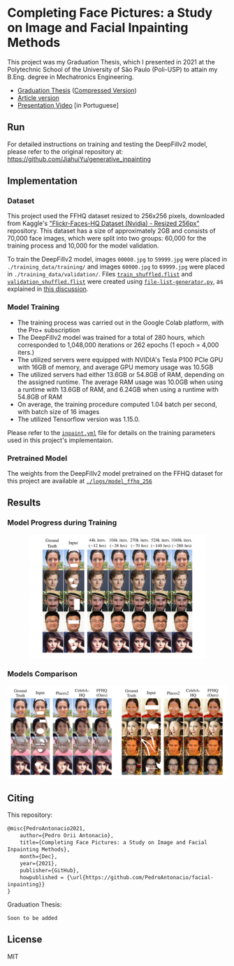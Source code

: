 # Completing Face Pictures: a Study on Image and Facial Inpainting Methods

This project was my Graduation Thesis, which I presented in 2021 at the Polytechnic School of the University of São Paulo (Poli-USP) to attain my B.Eng. degree in Mechatronics Engineering.

- [Graduation Thesis](/Thesis.pdf) ([Compressed Version](/Thesis_compressed.pdf))
- [Article version](/Article.pdf)
- [Presentation Video](https://youtu.be/UBtx8c31BuY) [in Portuguese]

## Run
For detailed instructions on training and testing the DeepFillv2 model, please refer to the original repository at: https://github.com/JiahuiYu/generative_inpainting

## Implementation

### Dataset
This project used the FFHQ dataset resized to 256x256 pixels, downloaded from Kaggle's ["Flickr-Faces-HQ Dataset (Nvidia) - Resized 256px"](https://www.kaggle.com/xhlulu/flickrfaceshq-dataset-nvidia-resized-256px) repository. This dataset has a size of approximately 2GB and consists of 70,000 face images, which were split into two groups: 60,000 for the training process and 10,000 for the model validation.

To train the DeepFillv2 model, images `00000.jpg` to `59999.jpg` were placed in `./training_data/training/` and images `60000.jpg` to `69999.jpg` were placed in `./training_data/validation/`. Files [`train_shuffled.flist`](./data_flist/train_shuffled.flist) and [`validation_shuffled.flist`](./data_flist/validation_shuffled.flist) were created using [`file-list-generator.py`](./file-list-generator.py), as explained in [this discussion](https://github.com/JiahuiYu/generative_inpainting/issues/15).

### Model Training

- The training process was carried out in the Google Colab platform, with the Pro+ subscription
- The DeepFillv2 model was trained for a total of 280 hours, which corresponded to 1,048,000 iterations or 262 epochs (1 epoch = 4,000 iters.)
- The utilized servers were equipped with NVIDIA's Tesla P100 PCIe GPU with 16GB of memory, and average GPU memory usage was 10.5GB
- The utilized servers had either 13.6GB or 54.8GB of RAM, depending on the assigned runtime. The average RAM usage was 10.0GB when using a runtime with 13.6GB of RAM, and 6.24GB when using a runtime with 54.8GB of RAM
- On average, the training procedure computed 1.04 batch per second, with batch size of 16 images
- The utilized Tensorflow version was 1.15.0.

Please refer to the [`inpaint.yml`](/inpaint.yml) file for details on the training parameters used in this project's implementaion.

### Pretrained Model
The weights from the DeepFillv2 model pretrained on the FFHQ dataset for this project are available at [`./logs/model_ffhq_256`](./logs/model_ffhq_256)

## Results

### Model Progress during Training
<p align="center">
  <img src="./images/results_model-progress.png" width="80%" title="Model Progress during Training"/>
</p>

### Models Comparison
<p align="center">
  <img src="./images/results_models-comparison.png" width="100%" title="Models Comparison"/>
</p>


## Citing
This repository:
```
@misc{PedroAntonacio2021,
    author={Pedro Orii Antonacio},
    title={Completing Face Pictures: a Study on Image and Facial Inpainting Methods},
    month={Dec},
    year={2021},
    publisher={GitHub},
    howpublished = {\url{https://github.com/PedroAntonacio/facial-inpainting}}
}
```

Graduation Thesis:
```
Soon to be added
```

## License
MIT